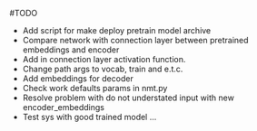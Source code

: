 #TODO
- Add script for make deploy pretrain model archive
- Compare network with connection layer between pretrained embeddings and encoder
- Add in connection layer activation function.
- Change path args to vocab, train and e.t.c.
- Add embeddings for decoder
- Check work defaults params in nmt.py
- Resolve problem with do not understated input with new encoder_embeddings
- Test sys with good trained model
...

